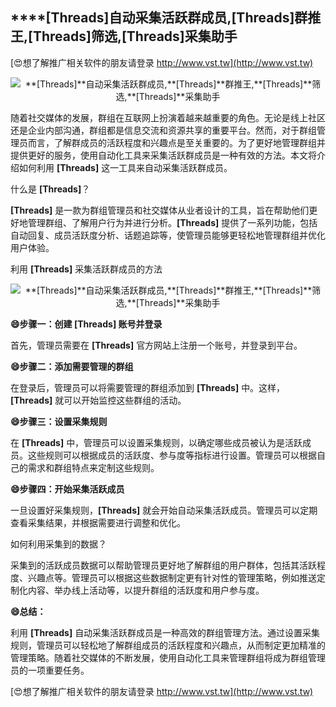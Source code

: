 ## ****[Threads]**自动采集活跃群成员,**[Threads]**群推王,**[Threads]**筛选,**[Threads]**采集助手**

[😍想了解推广相关软件的朋友请登录 http://www.vst.tw](http://www.vst.tw)

 <center><img src="https://vst.tw/MP4/tuiguang/png/2.png" alt="**[Threads]**自动采集活跃群成员,**[Threads]**群推王,**[Threads]**筛选,**[Threads]**采集助手"></center>

随着社交媒体的发展，群组在互联网上扮演着越来越重要的角色。无论是线上社区还是企业内部沟通，群组都是信息交流和资源共享的重要平台。然而，对于群组管理员而言，了解群成员的活跃程度和兴趣点是至关重要的。为了更好地管理群组并提供更好的服务，使用自动化工具来采集活跃群成员是一种有效的方法。本文将介绍如何利用 **[Threads]** 这一工具来自动采集活跃群成员。

什么是 **[Threads]**？

**[Threads]** 是一款为群组管理员和社交媒体从业者设计的工具，旨在帮助他们更好地管理群组、了解用户行为并进行分析。**[Threads]** 提供了一系列功能，包括自动回复、成员活跃度分析、话题追踪等，使管理员能够更轻松地管理群组并优化用户体验。

利用 **[Threads]** 采集活跃群成员的方法

 <center><img src="https://vst.tw/MP4/tuiguang/png/4.png" alt="**[Threads]**自动采集活跃群成员,**[Threads]**群推王,**[Threads]**筛选,**[Threads]**采集助手"></center>

**😄步骤一：创建 **[Threads]** 账号并登录**

首先，管理员需要在 **[Threads]** 官方网站上注册一个账号，并登录到平台。

**😄步骤二：添加需要管理的群组**

在登录后，管理员可以将需要管理的群组添加到 **[Threads]** 中。这样，**[Threads]** 就可以开始监控这些群组的活动。

**😄步骤三：设置采集规则**

在 **[Threads]** 中，管理员可以设置采集规则，以确定哪些成员被认为是活跃成员。这些规则可以根据成员的活跃度、参与度等指标进行设置。管理员可以根据自己的需求和群组特点来定制这些规则。

**😄步骤四：开始采集活跃成员**

一旦设置好采集规则，**[Threads]** 就会开始自动采集活跃成员。管理员可以定期查看采集结果，并根据需要进行调整和优化。

如何利用采集到的数据？

采集到的活跃成员数据可以帮助管理员更好地了解群组的用户群体，包括其活跃程度、兴趣点等。管理员可以根据这些数据制定更有针对性的管理策略，例如推送定制化内容、举办线上活动等，以提升群组的活跃度和用户参与度。

**😄总结：**

利用 **[Threads]** 自动采集活跃群成员是一种高效的群组管理方法。通过设置采集规则，管理员可以轻松地了解群组成员的活跃程度和兴趣点，从而制定更加精准的管理策略。随着社交媒体的不断发展，使用自动化工具来管理群组将成为群组管理员的一项重要任务。

[😍想了解推广相关软件的朋友请登录 http://www.vst.tw](http://www.vst.tw)



